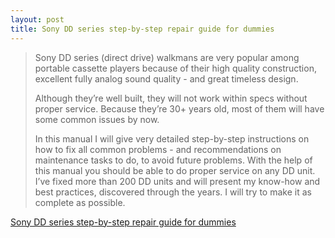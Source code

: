 ```yaml
---
layout: post
title: Sony DD series step-by-step repair guide for dummies
---
```


> Sony DD series (direct drive) walkmans are very popular among portable cassette players because of their high quality construction, excellent fully analog sound quality - and great timeless design.
>
>Although they’re well built, they will not work within specs without proper service. Because they’re 30+ years old, most of them will have some common issues by now.
>
>In this manual I will give very detailed step-by-step instructions on how to fix all common problems - and recommendations on maintenance tasks to do, to avoid future problems. With the help of this manual you should be able to do proper service on any DD unit. I’ve fixed more than 200 DD units and will present my know-how and best practices, discovered through the years. I will try to make it as complete as possible.

[Sony DD series step-by-step repair guide for dummies](http://walkman-archive.com/articles/sony-dd-repair-guide_01.html)
